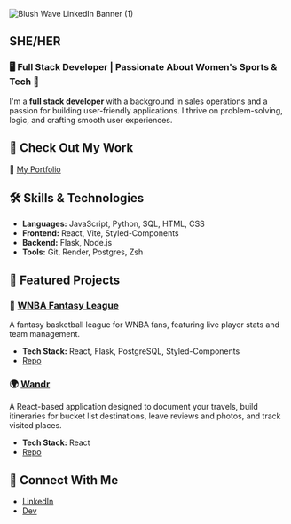 
<!--
![Hi, I’m Kelsey!](https://github.com/user-attachments/assets/85509a2c-d0b9-47b4-a567-a8953a7c4a50)
-->

![Blush Wave LinkedIn Banner (1)](https://github.com/user-attachments/assets/dd20f36b-4e54-4965-879c-2a7bdd1e9055)



## SHE/HER

### 🖥️ Full Stack Developer | Passionate About Women's Sports & Tech 🌈

I'm a **full stack developer** with a background in sales operations and a passion for building user-friendly applications. I thrive on problem-solving, logic, and crafting smooth user experiences.


## 💼 Check Out My Work  
🚀 [My Portfolio](https://kelseyrocheportfolio.onrender.com/)  


## 🛠️ Skills & Technologies  
- **Languages:** JavaScript, Python, SQL, HTML, CSS  
- **Frontend:** React, Vite, Styled-Components  
- **Backend:** Flask, Node.js  
- **Tools:** Git, Render, Postgres, Zsh  

## 📌 Featured Projects  

### 🏀 [WNBA Fantasy League](https://wnba-fantasy-league-1.onrender.com/)  
A fantasy basketball league for WNBA fans, featuring live player stats and team management.  
- **Tech Stack:** React, Flask, PostgreSQL, Styled-Components  
- [Repo](your-github-repo-link)

### 🌍 [Wandr](https://jtrapp18.github.io/wandr-personal-travel-journal/)  
A React-based application designed to document your travels, build itineraries for bucket list destinations, leave reviews and photos, and track visited places.  
- **Tech Stack:** React  
- [Repo](https://github.com/jtrapp18/wandr-personal-travel-journal)  

<!---
### 🔍 [Women's Sports Watch Guide](your-live-project-link.com)  
Find out where to watch women's sports in your area! Uses location-based search for bars and streaming options.  
- **Tech Stack:** React, Flask, API integration  
- [Repo](your-github-repo-link)  

### 🎨 [Other Project Name](your-live-project-link.com)  
Brief description of your project.  
- **Tech Stack:** React, Flask, SQL  
- [Repo](your-github-repo-link)  
--->

## 🔗 Connect With Me  
- [LinkedIn](https://www.linkedin.com/in/kelsey-roche/)  
- [Dev](https://dev.to/kelseyroche)  
<!--
**kelseyroche/kelseyroche** is a ✨ _special_ ✨ repository because its `README.md` (this file) appears on your GitHub profile.

Here are some ideas to get you started:

- 🔭 I’m currently working on ...
- 🌱 I’m currently learning ...
- 👯 I’m looking to collaborate on ...
- 🤔 I’m looking for help with ...
- 💬 Ask me about ...
- 📫 How to reach me: ...
- 😄 Pronouns: ...
- ⚡ Fun fact: ...
-->
